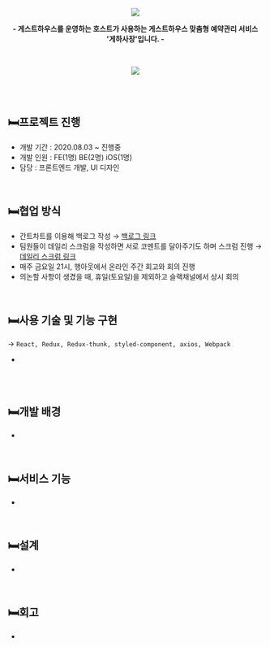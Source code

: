 <p align="center"><img src="https://user-images.githubusercontent.com/58355499/98968042-88f06780-2550-11eb-9d3e-b488f196ac91.png"/></p>
<p align="center"><strong>- 게스트하우스를 운영하는 호스트가 사용하는 게스트하우스 맞춤형 예약관리 서비스 '게하사장'입니다. -</strong></p>
<br>
<p align="center"><img src="https://user-images.githubusercontent.com/58355499/98966896-2e0a4080-254f-11eb-91a6-bd4b8704bf13.gif"/></p>
<br>
<br>

## 🛏프로젝트 진행 
- 개발 기간 : 2020.08.03 ~ 진행중  <br>
- 개발 인원 : FE(1명) BE(2명) iOS(1명) <br>
- 담당 : 프론트엔드 개발, UI 디자인

<br>

## 🛏협업 방식
- 간트차트를 이용해 백로그 작성 
→ [백로그 링크](https://docs.google.com/spreadsheets/d/1e4tcSdlB5U3dLUNJOyHfZPz_Nn3OvCKaT97NlnMxzH0/edit#gid=2058238240)<br>
- 팀원들이 데일리 스크럼을 작성하면 서로 코멘트를 달아주기도 하며 스크럼 진행 
→ [데일리 스크럼 링크](https://docs.google.com/spreadsheets/d/1B945f5OpvAnVp_VMJJGiSC4eJasXAm7N3PMtQKXVjYs/edit#gid=1362844403)<br>
- 매주 금요일 21시, 행아웃에서 온라인 주간 회고와 회의 진행 <br> 
- 의논할 사항이 생겼을 때, 휴일(토요일)을 제외하고 슬랙채널에서 상시 회의
<br>

## 🛏사용 기술 및 기능 구현
→ ``` React, Redux, Redux-thunk, styled-component, axios, Webpack ```

- 

<br>
<br>

## 🛏개발 배경
- 
<br>

## 🛏서비스 기능
- 
<br>

## 🛏설계
- 

<br>

## 🛏회고
- 
<br>

